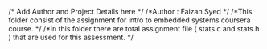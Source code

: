 /* Add Author and Project Details here */
/*Author : Faizan Syed  */
/*This folder consist of the assignment for intro to embedded systems coursera course. */
/*In this folder there are total assignment file ( stats.c and stats.h ) that are used for this assessment. */
